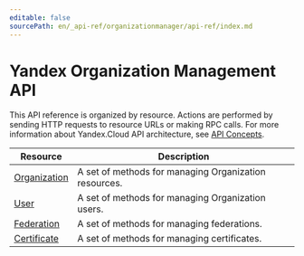 ```yaml
---
editable: false
sourcePath: en/_api-ref/organizationmanager/api-ref/index.md
---
```


# Yandex Organization Management API
This API reference is organized by resource. Actions are performed by sending HTTP requests to resource URLs or making RPC calls. For more information about Yandex.Cloud API architecture, see [API Concepts](/docs/api-design-guide/).

Resource | Description
--- | ---
[Organization](Organization/index.md) | A set of methods for managing Organization resources.
[User](User/index.md) | A set of methods for managing Organization users.
[Federation](Federation/index.md) | A set of methods for managing federations.
[Certificate](Certificate/index.md) | A set of methods for managing certificates.
